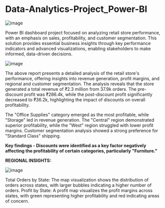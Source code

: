 # Data-Analytics-Project_Power-BI
![image](https://github.com/user-attachments/assets/8f3eb001-55df-4493-ac89-dc61a72b1ecf)

Power BI dashboard project focused on analyzing retail store performance, with an emphasis on sales, profitability, and customer segmentation. This solution provides essential business insights through key performance indicators and advanced visualizations, enabling stakeholders to make informed, data-driven decisions.



![image](https://github.com/user-attachments/assets/d8ac3ee6-2384-4f41-bc80-d6e28328a434)

The above report presents a detailed analysis of the retail store's performance, offering insights into revenue generation, profit margins, and regional and customer segmentation. The analysis reveals that the store generated a total revenue of ₹2.3 million from 37.9k orders. The pre-discount profit was ₹286.4k, while the post-discount profit significantly decreased to ₹36.2k, highlighting the impact of discounts on overall profitability.

The "Office Supplies" category emerged as the most profitable, while "Storage" led in revenue generation. The "Central" region demonstrated superior profitability, while the "West" region struggled with lower profit margins. Customer segmentation analysis showed a strong preference for "Standard Class" shipping.

**Key findings - Discounts were identified as a key factor negatively affecting the profitability of certain categories, particularly "Furniture."**



**REGIONAL INSIGHTS:**

![image](https://github.com/user-attachments/assets/4752a1cc-e667-4618-9c94-64fbd890dd7d)

Total Orders by State: The map visualization shows the distribution of orders across states, with larger bubbles indicating a higher number of orders.
Profit by State: A profit map visualizes the profit margins across states, with green representing higher profitability and red indicating areas of concern.



